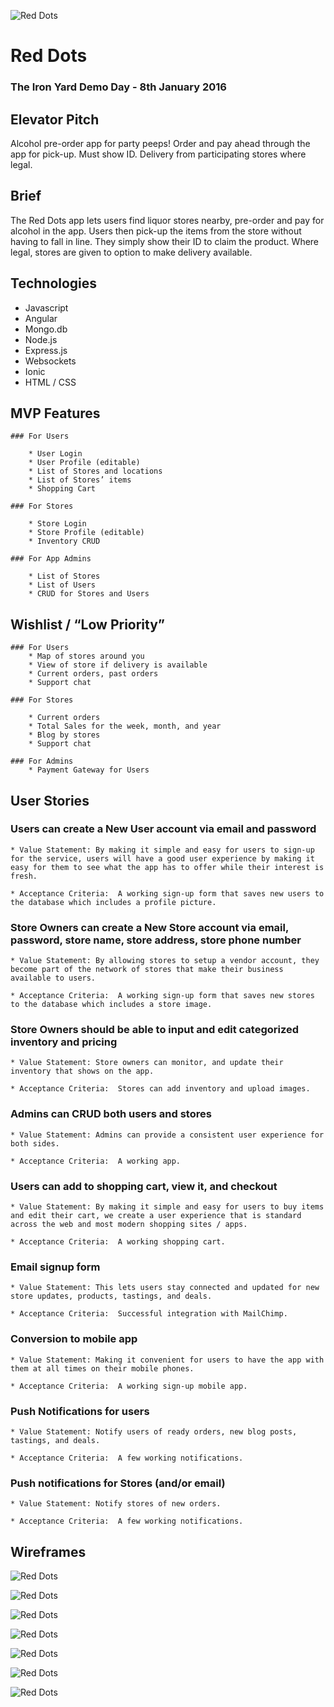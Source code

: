 ![Red Dots](assets/red-dots-logo-clear.png)

# Red Dots

### The Iron Yard Demo Day - 8th January 2016

## Elevator Pitch
Alcohol pre-order app for party peeps! Order and pay ahead through the app for pick-up. Must show ID. Delivery from participating stores where legal.

## Brief
The Red Dots app lets users find liquor stores nearby, pre-order and pay for alcohol in the app. Users then pick-up the items from the store without having to fall in line. They simply show their ID to claim the product. Where legal, stores are given to option to make delivery available.

## Technologies

* Javascript
* Angular
* Mongo.db
* Node.js
* Express.js
* Websockets
* Ionic
* HTML / CSS

## MVP Features

	### For Users

		* User Login
		* User Profile (editable)
		* List of Stores and locations
		* List of Stores’ items
		* Shopping Cart

	### For Stores

		* Store Login
		* Store Profile (editable)
		* Inventory CRUD

	### For App Admins

		* List of Stores
		* List of Users
		* CRUD for Stores and Users

## Wishlist / “Low Priority”

	### For Users
		* Map of stores around you
		* View of store if delivery is available
		* Current orders, past orders
		* Support chat

	### For Stores

		* Current orders
		* Total Sales for the week, month, and year
		* Blog by stores
		* Support chat

	### For Admins
		* Payment Gateway for Users


## User Stories

### Users can create a New User account via email and password

	* Value Statement: By making it simple and easy for users to sign-up for the service, users will have a good user experience by making it easy for them to see what the app has to offer while their interest is fresh.

	* Acceptance Criteria:  A working sign-up form that saves new users to the database which includes a profile picture.


### Store Owners can create a New Store account via email, password, store name, store address, store phone number

	* Value Statement: By allowing stores to setup a vendor account, they become part of the network of stores that make their business available to users.

	* Acceptance Criteria:  A working sign-up form that saves new stores to the database which includes a store image.



### Store Owners should be able to input and edit categorized inventory and pricing

	* Value Statement: Store owners can monitor, and update their inventory that shows on the app.

	* Acceptance Criteria:  Stores can add inventory and upload images.



### Admins can CRUD both users and stores

	* Value Statement: Admins can provide a consistent user experience for both sides.

	* Acceptance Criteria:  A working app.



### Users can add to shopping cart, view it, and checkout

	* Value Statement: By making it simple and easy for users to buy items and edit their cart, we create a user experience that is standard across the web and most modern shopping sites / apps.

	* Acceptance Criteria:  A working shopping cart.



### Email signup form

	* Value Statement: This lets users stay connected and updated for new store updates, products, tastings, and deals.

	* Acceptance Criteria:  Successful integration with MailChimp.



### Conversion to mobile app

	* Value Statement: Making it convenient for users to have the app with them at all times on their mobile phones.

	* Acceptance Criteria:  A working sign-up mobile app.



### Push Notifications for users

	* Value Statement: Notify users of ready orders, new blog posts, tastings, and deals.

	* Acceptance Criteria:  A few working notifications.



### Push notifications for Stores (and/or email)

	* Value Statement: Notify stores of new orders.

	* Acceptance Criteria:  A few working notifications.


## Wireframes

![Red Dots](assets/homepage-and-map.png)

![Red Dots](assets/store-and-shopping-cart.png)

![Red Dots](assets/image1.JPG)

![Red Dots](assets/image2.JPG)

![Red Dots](assets/image3.JPG)

![Red Dots](assets/image4.JPG)

![Red Dots](assets/image5.JPG)
